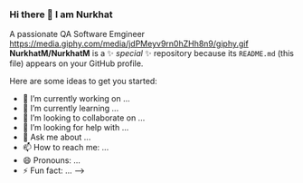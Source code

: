 ### Hi there 👋 I am Nurkhat
A passionate QA Software Emgineer
https://media.giphy.com/media/jdPMeyv9rn0hZHh8n9/giphy.gif
**NurkhatM/NurkhatM** is a ✨ _special_ ✨ repository because its `README.md` (this file) appears on your GitHub profile.

Here are some ideas to get you started:

- 🔭 I’m currently working on ...
- 🌱 I’m currently learning ...
- 👯 I’m looking to collaborate on ...
- 🤔 I’m looking for help with ...
- 💬 Ask me about ...
- 📫 How to reach me: ...
- 😄 Pronouns: ...
- ⚡ Fun fact: ...
-->
